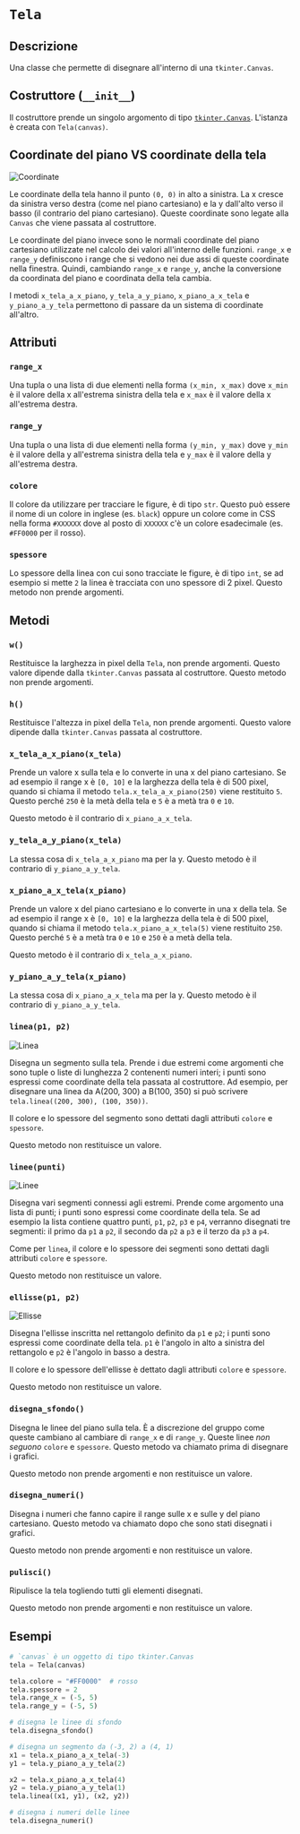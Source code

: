 # `Tela`

## Descrizione

Una classe che permette di disegnare all'interno di una `tkinter.Canvas`.

## Costruttore (`__init__`)

Il costruttore prende un singolo argomento di tipo
[`tkinter.Canvas`](https://anzeljg.github.io/rin2/book2/2405/docs/tkinter/canvas.html).
L'istanza è creata con `Tela(canvas)`.

## Coordinate del piano VS coordinate della tela

![Coordinate](https://raw.githubusercontent.com/Classe-4CA-DucaDegliAbruzzi/CalcolatriceGrafica/main/media/coordinate.png)

Le coordinate della tela hanno il punto `(0, 0)` in alto a sinistra. La x cresce
da sinistra verso destra (come nel piano cartesiano) e la y dall'alto verso il
basso (il contrario del piano cartesiano). Queste coordinate sono legate alla
`Canvas` che viene passata al costruttore.

Le coordinate del piano invece sono le normali coordinate del piano cartesiano
utilizzate nel calcolo dei valori all'interno delle funzioni. `range_x` e
`range_y` definiscono i range che si vedono nei due assi di queste coordinate
nella finestra. Quindi, cambiando `range_x` e `range_y`, anche la conversione da
coordinata del piano e coordinata della tela cambia.

I metodi `x_tela_a_x_piano`, `y_tela_a_y_piano`, `x_piano_a_x_tela` e
`y_piano_a_y_tela` permettono di passare da un sistema di coordinate all'altro.

## Attributi

### `range_x`

Una tupla o una lista di due elementi nella forma `(x_min, x_max)` dove `x_min`
è il valore della x all'estrema sinistra della tela e `x_max` è il valore della
x all'estrema destra.

### `range_y`

Una tupla o una lista di due elementi nella forma `(y_min, y_max)` dove `y_min`
è il valore della y all'estrema sinistra della tela e `y_max` è il valore della
y all'estrema destra.

### `colore`

Il colore da utilizzare per tracciare le figure, è di tipo `str`. Questo può
essere il nome di un colore in inglese (es. `black`) oppure un colore come in
CSS nella forma `#XXXXXX` dove al posto di `XXXXXX` c'è un colore esadecimale
(es. `#FF0000` per il rosso).

### `spessore`

Lo spessore della linea con cui sono tracciate le figure, è di tipo `int`, se
ad esempio si mette `2` la linea è tracciata con uno spessore di 2 pixel. Questo
metodo non prende argomenti.

## Metodi

### `w()`

Restituisce la larghezza in pixel della `Tela`, non prende argomenti. Questo
valore dipende dalla `tkinter.Canvas` passata al costruttore. Questo metodo non
prende argomenti.

### `h()`

Restituisce l'altezza in pixel della `Tela`, non prende argomenti. Questo valore
dipende dalla `tkinter.Canvas` passata al costruttore.

### `x_tela_a_x_piano(x_tela)`

Prende un valore x sulla tela e lo converte in una x del piano cartesiano. Se
ad esempio il range x è `[0, 10]` e la larghezza della tela è di 500 pixel,
quando si chiama il metodo `tela.x_tela_a_x_piano(250)` viene restituito `5`.
Questo perché `250` è la metà della tela e `5` è a metà tra `0` e `10`.

Questo metodo è il contrario di `x_piano_a_x_tela`.

### `y_tela_a_y_piano(x_tela)`

La stessa cosa di `x_tela_a_x_piano` ma per la y. Questo metodo è il contrario
di `y_piano_a_y_tela`.

### `x_piano_a_x_tela(x_piano)`

Prende un valore x del piano cartesiano e lo converte in una x della tela. Se
ad esempio il range x è `[0, 10]` e la larghezza della tela è di 500 pixel,
quando si chiama il metodo `tela.x_piano_a_x_tela(5)` viene restituito `250`.
Questo perché `5` è a metà tra `0` e `10` e `250` è a metà della tela.

Questo metodo è il contrario di `x_tela_a_x_piano`.

### `y_piano_a_y_tela(x_piano)`

La stessa cosa di `x_piano_a_x_tela` ma per la y. Questo metodo è il contrario
di `y_piano_a_y_tela`.

### `linea(p1, p2)`

![Linea](https://raw.githubusercontent.com/Classe-4CA-DucaDegliAbruzzi/CalcolatriceGrafica/main/media/linea.png)

Disegna un segmento sulla tela. Prende i due estremi come argomenti che sono
tuple o liste di lunghezza 2 contenenti numeri interi; i punti sono espressi
come coordinate della tela passata al costruttore. Ad esempio, per disegnare
una linea da A(200, 300) a B(100, 350) si può scrivere
`tela.linea((200, 300), (100, 350))`.

Il colore e lo spessore del segmento sono dettati dagli attributi `colore` e
`spessore`.

Questo metodo non restituisce un valore.

### `linee(punti)`

![Linee](https://raw.githubusercontent.com/Classe-4CA-DucaDegliAbruzzi/CalcolatriceGrafica/main/media/linee.png)

Disegna vari segmenti connessi agli estremi. Prende come argomento una lista di
punti; i punti sono espressi come coordinate della tela. Se ad esempio la lista
contiene quattro punti, `p1`, `p2`, `p3` e `p4`, verranno disegnati tre
segmenti: il primo da `p1` a `p2`, il secondo da `p2` a `p3` e il terzo da `p3`
a `p4`.

Come per `linea`, il colore e lo spessore dei segmenti sono dettati dagli
attributi `colore` e `spessore`.

Questo metodo non restituisce un valore.

### `ellisse(p1, p2)`

![Ellisse](https://raw.githubusercontent.com/Classe-4CA-DucaDegliAbruzzi/CalcolatriceGrafica/main/media/ellisse.png)

Disegna l'ellisse inscritta nel rettangolo definito da `p1` e `p2`; i punti sono
espressi come coordinate della tela. `p1` è l'angolo in alto a sinistra del
rettangolo e `p2` è l'angolo in basso a destra.

Il colore e lo spessore dell'ellisse è dettato dagli attributi `colore` e
`spessore`.

Questo metodo non restituisce un valore.

### `disegna_sfondo()`

Disegna le linee del piano sulla tela. È a discrezione del gruppo come queste
cambiano al cambiare di `range_x` e di `range_y`. Queste linee *non seguono*
`colore` e `spessore`. Questo metodo va chiamato prima di disegnare i grafici.

Questo metodo non prende argomenti e non restituisce un valore.

### `disegna_numeri()`

Disegna i numeri che fanno capire il range sulle x e sulle y del piano
cartesiano. Questo metodo va chiamato dopo che sono stati disegnati i grafici.

Questo metodo non prende argomenti e non restituisce un valore.

### `pulisci()`

Ripulisce la tela togliendo tutti gli elementi disegnati.

Questo metodo non prende argomenti e non restituisce un valore.

## Esempi

```python
# `canvas` è un oggetto di tipo tkinter.Canvas
tela = Tela(canvas)

tela.colore = "#FF0000"  # rosso
tela.spessore = 2
tela.range_x = (-5, 5)
tela.range_y = (-5, 5)

# disegna le linee di sfondo
tela.disegna_sfondo()

# disegna un segmento da (-3, 2) a (4, 1)
x1 = tela.x_piano_a_x_tela(-3)
y1 = tela.y_piano_a_y_tela(2)

x2 = tela.x_piano_a_x_tela(4)
y2 = tela.y_piano_a_y_tela(1)
tela.linea((x1, y1), (x2, y2))

# disegna i numeri delle linee
tela.disegna_numeri()
```
